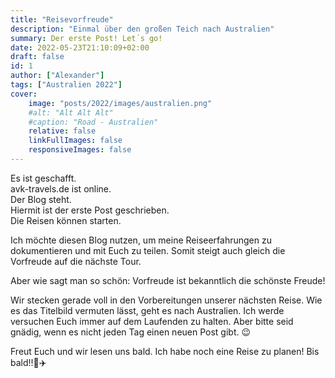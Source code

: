 ```yaml
---
title: "Reisevorfreude"
description: "Einmal über den großen Teich nach Australien"
summary: Der erste Post! Let´s go!
date: 2022-05-23T21:10:09+02:00
draft: false
id: 1
author: ["Alexander"]
tags: ["Australien 2022"]
cover:
    image: "posts/2022/images/australien.png"
    #alt: "Alt Alt Alt"
    #caption: "Road - Australien"
    relative: false
    linkFullImages: false
    responsiveImages: false
---
```


Es ist geschafft.\
avk-travels.de ist online.\
Der Blog steht.\
Hiermit ist der erste Post geschrieben.\
Die Reisen können starten.

Ich möchte diesen Blog nutzen, um meine Reiseerfahrungen zu dokumentieren und mit Euch zu teilen.
Somit steigt auch gleich die Vorfreude auf die nächste Tour.

Aber wie sagt man so schön: Vorfreude ist bekanntlich die schönste Freude!

Wir stecken gerade voll in den Vorbereitungen unserer nächsten Reise. Wie es das Titelbild vermuten lässt, geht es nach Australien.
Ich werde versuchen Euch immer auf dem Laufenden zu halten. Aber bitte seid gnädig, wenn es nicht jeden Tag einen neuen Post gibt. :wink:

Freut Euch und wir lesen uns bald. Ich habe noch eine Reise zu planen! Bis bald!!:memo::airplane:

